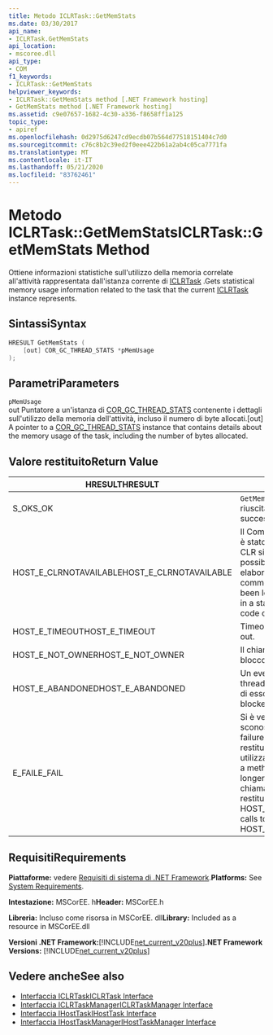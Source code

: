 ```yaml
---
title: Metodo ICLRTask::GetMemStats
ms.date: 03/30/2017
api_name:
- ICLRTask.GetMemStats
api_location:
- mscoree.dll
api_type:
- COM
f1_keywords:
- ICLRTask::GetMemStats
helpviewer_keywords:
- ICLRTask::GetMemStats method [.NET Framework hosting]
- GetMemStats method [.NET Framework hosting]
ms.assetid: c9e07657-1682-4c30-a336-f8658ff1a125
topic_type:
- apiref
ms.openlocfilehash: 0d2975d6247cd9ecdb07b564d77518151404c7d0
ms.sourcegitcommit: c76c8b2c39ed2f0eee422b61a2ab4c05ca7771fa
ms.translationtype: MT
ms.contentlocale: it-IT
ms.lasthandoff: 05/21/2020
ms.locfileid: "83762461"
---
```

# <a name="iclrtaskgetmemstats-method"></a><span data-ttu-id="d7631-102">Metodo ICLRTask::GetMemStats</span><span class="sxs-lookup"><span data-stu-id="d7631-102">ICLRTask::GetMemStats Method</span></span>
<span data-ttu-id="d7631-103">Ottiene informazioni statistiche sull'utilizzo della memoria correlate all'attività rappresentata dall'istanza corrente di [ICLRTask](iclrtask-interface.md) .</span><span class="sxs-lookup"><span data-stu-id="d7631-103">Gets statistical memory usage information related to the task that the current [ICLRTask](iclrtask-interface.md) instance represents.</span></span>  
  
## <a name="syntax"></a><span data-ttu-id="d7631-104">Sintassi</span><span class="sxs-lookup"><span data-stu-id="d7631-104">Syntax</span></span>  
  
```cpp  
HRESULT GetMemStats (  
    [out] COR_GC_THREAD_STATS *pMemUsage  
);  
```  
  
## <a name="parameters"></a><span data-ttu-id="d7631-105">Parametri</span><span class="sxs-lookup"><span data-stu-id="d7631-105">Parameters</span></span>  
 `pMemUsage`  
 <span data-ttu-id="d7631-106">out Puntatore a un'istanza di [COR_GC_THREAD_STATS](cor-gc-thread-stats-structure.md) contenente i dettagli sull'utilizzo della memoria dell'attività, incluso il numero di byte allocati.</span><span class="sxs-lookup"><span data-stu-id="d7631-106">[out] A pointer to a [COR_GC_THREAD_STATS](cor-gc-thread-stats-structure.md) instance that contains details about the memory usage of the task, including the number of bytes allocated.</span></span>  
  
## <a name="return-value"></a><span data-ttu-id="d7631-107">Valore restituito</span><span class="sxs-lookup"><span data-stu-id="d7631-107">Return Value</span></span>  
  
|<span data-ttu-id="d7631-108">HRESULT</span><span class="sxs-lookup"><span data-stu-id="d7631-108">HRESULT</span></span>|<span data-ttu-id="d7631-109">Descrizione</span><span class="sxs-lookup"><span data-stu-id="d7631-109">Description</span></span>|  
|-------------|-----------------|  
|<span data-ttu-id="d7631-110">S_OK</span><span class="sxs-lookup"><span data-stu-id="d7631-110">S_OK</span></span>|<span data-ttu-id="d7631-111">`GetMemStats`la restituzione è riuscita.</span><span class="sxs-lookup"><span data-stu-id="d7631-111">`GetMemStats` returned successfully.</span></span>|  
|<span data-ttu-id="d7631-112">HOST_E_CLRNOTAVAILABLE</span><span class="sxs-lookup"><span data-stu-id="d7631-112">HOST_E_CLRNOTAVAILABLE</span></span>|<span data-ttu-id="d7631-113">Il Common Language Runtime (CLR) non è stato caricato in un processo oppure CLR si trova in uno stato in cui non è possibile eseguire codice gestito o elaborare la chiamata correttamente.</span><span class="sxs-lookup"><span data-stu-id="d7631-113">The common language runtime (CLR) has not been loaded into a process, or the CLR is in a state in which it cannot run managed code or process the call successfully.</span></span>|  
|<span data-ttu-id="d7631-114">HOST_E_TIMEOUT</span><span class="sxs-lookup"><span data-stu-id="d7631-114">HOST_E_TIMEOUT</span></span>|<span data-ttu-id="d7631-115">Timeout della chiamata.</span><span class="sxs-lookup"><span data-stu-id="d7631-115">The call timed out.</span></span>|  
|<span data-ttu-id="d7631-116">HOST_E_NOT_OWNER</span><span class="sxs-lookup"><span data-stu-id="d7631-116">HOST_E_NOT_OWNER</span></span>|<span data-ttu-id="d7631-117">Il chiamante non è il proprietario del blocco.</span><span class="sxs-lookup"><span data-stu-id="d7631-117">The caller does not own the lock.</span></span>|  
|<span data-ttu-id="d7631-118">HOST_E_ABANDONED</span><span class="sxs-lookup"><span data-stu-id="d7631-118">HOST_E_ABANDONED</span></span>|<span data-ttu-id="d7631-119">Un evento è stato annullato mentre un thread bloccato o Fiber era in attesa su di esso.</span><span class="sxs-lookup"><span data-stu-id="d7631-119">An event was canceled while a blocked thread or fiber was waiting on it.</span></span>|  
|<span data-ttu-id="d7631-120">E_FAIL</span><span class="sxs-lookup"><span data-stu-id="d7631-120">E_FAIL</span></span>|<span data-ttu-id="d7631-121">Si è verificato un errore irreversibile sconosciuto.</span><span class="sxs-lookup"><span data-stu-id="d7631-121">An unknown catastrophic failure occurred.</span></span> <span data-ttu-id="d7631-122">Quando un metodo restituisce E_FAIL, CLR non è più utilizzabile all'interno del processo.</span><span class="sxs-lookup"><span data-stu-id="d7631-122">When a method returns E_FAIL, the CLR is no longer usable within the process.</span></span> <span data-ttu-id="d7631-123">Le chiamate successive ai metodi di hosting restituiscono HOST_E_CLRNOTAVAILABLE.</span><span class="sxs-lookup"><span data-stu-id="d7631-123">Subsequent calls to hosting methods return HOST_E_CLRNOTAVAILABLE.</span></span>|  
  
## <a name="requirements"></a><span data-ttu-id="d7631-124">Requisiti</span><span class="sxs-lookup"><span data-stu-id="d7631-124">Requirements</span></span>  
 <span data-ttu-id="d7631-125">**Piattaforme:** vedere [Requisiti di sistema di .NET Framework](../../get-started/system-requirements.md).</span><span class="sxs-lookup"><span data-stu-id="d7631-125">**Platforms:** See [System Requirements](../../get-started/system-requirements.md).</span></span>  
  
 <span data-ttu-id="d7631-126">**Intestazione:** MSCorEE. h</span><span class="sxs-lookup"><span data-stu-id="d7631-126">**Header:** MSCorEE.h</span></span>  
  
 <span data-ttu-id="d7631-127">**Libreria:** Incluso come risorsa in MSCorEE. dll</span><span class="sxs-lookup"><span data-stu-id="d7631-127">**Library:** Included as a resource in MSCorEE.dll</span></span>  
  
 <span data-ttu-id="d7631-128">**Versioni .NET Framework:**[!INCLUDE[net_current_v20plus](../../../../includes/net-current-v20plus-md.md)]</span><span class="sxs-lookup"><span data-stu-id="d7631-128">**.NET Framework Versions:** [!INCLUDE[net_current_v20plus](../../../../includes/net-current-v20plus-md.md)]</span></span>  
  
## <a name="see-also"></a><span data-ttu-id="d7631-129">Vedere anche</span><span class="sxs-lookup"><span data-stu-id="d7631-129">See also</span></span>

- [<span data-ttu-id="d7631-130">Interfaccia ICLRTask</span><span class="sxs-lookup"><span data-stu-id="d7631-130">ICLRTask Interface</span></span>](iclrtask-interface.md)
- [<span data-ttu-id="d7631-131">Interfaccia ICLRTaskManager</span><span class="sxs-lookup"><span data-stu-id="d7631-131">ICLRTaskManager Interface</span></span>](iclrtaskmanager-interface.md)
- [<span data-ttu-id="d7631-132">Interfaccia IHostTask</span><span class="sxs-lookup"><span data-stu-id="d7631-132">IHostTask Interface</span></span>](ihosttask-interface.md)
- [<span data-ttu-id="d7631-133">Interfaccia IHostTaskManager</span><span class="sxs-lookup"><span data-stu-id="d7631-133">IHostTaskManager Interface</span></span>](ihosttaskmanager-interface.md)
